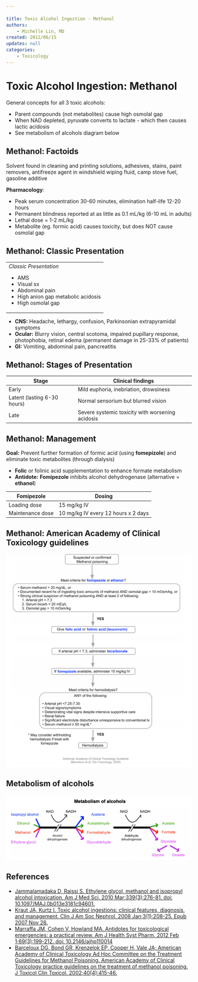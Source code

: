 ```yaml
---

title: Toxic Alcohol Ingestion - Methanol
authors:
    - Michelle Lin, MD
created: 2012/06/15
updates: null
categories:
    - Toxicology
---
```


# Toxic Alcohol Ingestion: Methanol

General concepts for all 3 toxic alcohols:

- Parent compounds (not metabolites) cause high osmolal gap
- When NAD depleted, pyruvate converts to lactate - which then causes lactic acidosis
- See metabolism of alcohols diagram below

## Methanol: Factoids

Solvent found in cleaning and printing solutions, adhesives, stains, paint removers, antifreeze agent in windshield wiping fluid, camp stove fuel, gasoline additive

**Pharmacology**:

- Peak serum concentration 30-60 minutes, elimination half-life 12-20 hours
- Permanent blindness reported at as little as 0.1 mL/kg (6-10 mL in adults)
- Lethal dose = 1-2 mL/kg
- Metabolite (eg. formic acid) causes toxicity, but does NOT cause osmolal gap

## Methanol: Classic Presentation 

<table>
<colgroup>
<col width="100%" />
</colgroup>
<tbody>
<tr class="odd">
<td><em>Classic Presentation</em><br />

<ul>
<li>AMS<br />
</li>
<li>Visual sx <br />
</li>
<li>Abdominal pain<br />
</li>
<li>High anion gap metabolic acidosis<br />
</li>
<li>High osmolal gap<br />
</li>
</ul></td>
</tr>
</tbody>
</table>

- **CNS:** Headache, lethargy, confusion, Parkinsonian extrapyramidal symptoms
- **Ocular:** Blurry vision, central scotoma, impaired pupillary response, photophobia, retinal edema (permanent damage in 25-33% of patients)
- **GI:** Vomiting, abdominal pain, pancreatitis

## Methanol: Stages of Presentation

| **Stage**                    | **Clinical findings**                            |
| ---------------------------- | ------------------------------------------------ |
| Early                        | Mild euphoria, inebriation, drowsiness           |
| Latent (lasting 6-30 hours)  | Normal sensorium but blurred vision              |
| Late                         | Severe systemic toxicity with worsening acidosis |

## Methanol: Management

**Goal:** Prevent further formation of formic acid (using **<span class="drug">fomepizole</span>**) and eliminate toxic metabolites (through dialysis) 

- **<span class="drug">Folic</span>** or folinic acid supplementation to enhance formate metabolism
- **Antidote:** **<span class="drug">Fomipezole</span>** inhibits alcohol dehydrogenase (alternative = **<span class="drug">ethanol</span>**)

| **Fomipezole**   | **Dosing**                          |
| ---------------- | ----------------------------------- |
| Loading dose     | 15 mg/kg IV                         |
| Maintenance dose | 10 mg/kg IV every 12 hours x 2 days |

## Methanol: American Academy of Clinical Toxicology guidelines

![](image-1.png)

## Metabolism of alcohols

![](image-2.png)

## References

- [Jammalamadaka D, Raissi S. Ethylene glycol, methanol and isopropyl alcohol intoxication. Am J Med Sci. 2010 Mar;339(3):276-81. doi: 10.1097/MAJ.0b013e3181c94601.](https://www.ncbi.nlm.nih.gov/pubmed/?term=20090509)
- [Kraut JA, Kurtz I. Toxic alcohol ingestions: clinical features, diagnosis, and management. Clin J Am Soc Nephrol. 2008 Jan;3(1):208-25. Epub 2007 Nov 28.](https://www.ncbi.nlm.nih.gov/pubmed/?term=18045860)
- [Marraffa JM, Cohen V, Howland MA. Antidotes for toxicological emergencies: a practical review. Am J Health Syst Pharm. 2012 Feb 1;69(3):199-212. doi: 10.2146/ajhp110014](https://www.ncbi.nlm.nih.gov/pubmed/?term=22261941)
- [Barceloux DG, Bond GR, Krenzelok EP, Cooper H, Vale JA; American Academy of Clinical Toxicology Ad Hoc Committee on the Treatment Guidelines for Methanol Poisoning. American Academy of Clinical Toxicology practice guidelines on the treatment of methanol poisoning. J Toxicol Clin Toxicol. 2002;40(4):415-46.](https://www.ncbi.nlm.nih.gov/pubmed/?term=12216995)
